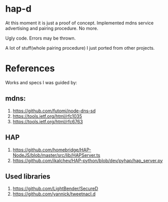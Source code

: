 # hap-d

At this moment it is just a proof of concept.
Implemented mdns service advertising and pairing procedure. No more.

Ugly code. Errors may be thrown. 

A lot of stuff(whole pairing procedure) I just ported from other projects.

# References

Works and specs I was guided by:

## mdns:

1. https://github.com/futomi/node-dns-sd
2. https://tools.ietf.org/html/rfc1035
3. https://tools.ietf.org/html/rfc6763

## HAP

1. https://github.com/homebridge/HAP-NodeJS/blob/master/src/lib/HAPServer.ts
2. https://github.com/ikalchev/HAP-python/blob/dev/pyhap/hap_server.py

## Used libraries

1. https://github.com/LightBender/SecureD
2. https://github.com/yannick/tweetnacl.d
